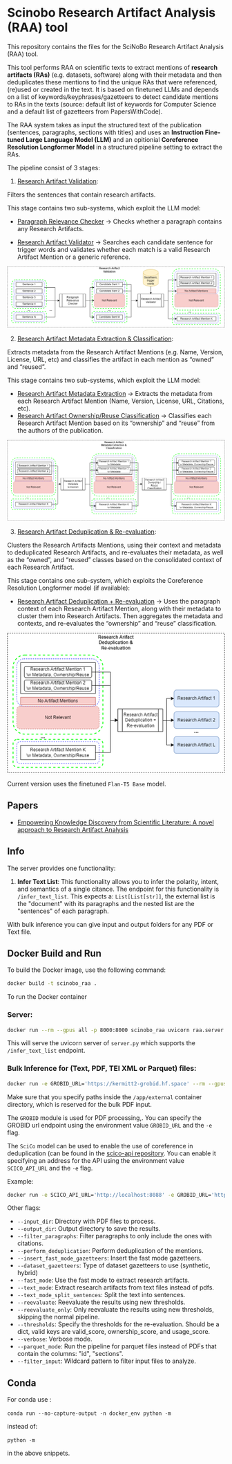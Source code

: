 # Scinobo Research Artifact Analysis (RAA) tool
This repository contains the files for the SciNoBo Research Artifact Analysis (RAA) tool.

This tool performs RAA on scientific texts to extract mentions of **research artifacts (RAs)** (e.g. datasets, software) along with their metadata and then deduplicates these mentions to find the unique RAs that were referenced, (re)used or created in the text. It is based on finetuned LLMs and depends on a list of keywords/keyphrases/gazetteers to detect candidate mentions to RAs in the texts (source: default list of keywords for Computer Science and a default list of gazetteers from PapersWithCode).

The RAA system takes as input the structured text of the publication (sentences, paragraphs, sections with titles) and uses an **Instruction Fine-tuned Large Language Model (LLM)** and an opitionial **Coreference Resolution Longformer Model** in a structured pipeline setting to extract the RAs.

The pipeline consist of 3 stages:
 
1) <u>Research Artifact Validation</u>: 
 
Filters the sentences that contain research artifacts. 

This stage contains two sub-systems, which exploit the LLM model:
 
- <u><span>Paragraph Relevance Checker</span></u> -> Checks whether a paragraph contains any Research Artifacts.
 
- <u><span>Research Artifact Validator</span></u> -> Searches each candidate sentence for trigger words and validates whether each match is a valid Research Artifact Mention or a generic reference.

![image](docs/images/raa_validation.png)

2) <u>Research Artifact Metadata Extraction & Classification</u>:
 
Extracts metadata from the Research Artifact Mentions (e.g. Name, Version, License, URL, etc) and classifies the artifact in each mention as “owned” and “reused”. 

This stage contains two sub-systems, which exploit the LLM model:
- <u><span>Research Artifact Metadata Extraction</span></u> -> Extracts the metadata from each Research Artifact Mention (Name, Version, License, URL, Citations, etc).
- <u><span>Research Artifact Ownership/Reuse Classification</span></u> -> Classifies each Research Artifact Mention based on its “ownership” and “reuse” from the authors of the publication.

![image](docs/images/raa_metadata_classification.png)

3) <u>Research Artifact Deduplication & Re-evaluation</u>:
 
Clusters the Research Artifacts Mentions, using their context and metadata to deduplicated Research Artifacts, and re-evaluates their metadata, as well as the “owned”, and “reused” classes based on the consolidated context of each Research Artifact.

This stage contains one sub-system, which exploits the Coreference Resolution Longformer model (if available):
 
- <u><span>Research Artifact Deduplication + Re-evaluation</span></u> -> Uses the paragraph context of each Research Artifact Mention, along with their metadata to cluster them into Research Artifacts. Then aggregates the metadata and contexts, and re-evaluates the “ownership” and “reuse” classification.

![image](docs/images/raa_deduplication_reevaluation.png)

Current version uses the finetuned `Flan-T5 Base` model.

## Papers
- [Empowering Knowledge Discovery from Scientific Literature: A novel approach to Research Artifact Analysis](https://openreview.net/forum?id=inIpFkj0OL)

## Info

The server provides one functionality:

1. **Infer Text List**: This functionality allows you to infer the polarity, intent, and semantics of a single citance. The endpoint for this functionality is `/infer_text_list`. This expects a: `List[List[str]]`, the external list is the "document" with its paragraphs and the nested list are the "sentences" of each paragraph.

With bulk inference you can give input and output folders for any PDF or Text file.


## Docker Build and Run

To build the Docker image, use the following command:

```bash
docker build -t scinobo_raa .
```

To run the Docker container

### Server:
```bash
docker run --rm --gpus all -p 8000:8000 scinobo_raa uvicorn raa.server.api:app --host 0.0.0.0 --port 8000
```

This will serve the uvicorn server of `server.py` which supports the `/infer_text_list` endpoint.

### Bulk Inference for (Text, PDF, TEI XML or Parquet) files:
```bash
docker run -e GROBID_URL='https://kermitt2-grobid.hf.space' --rm --gpus all -p 8000:8000 -v /host/directory:/container/directory scinobo_raa python -m raa.pipeline.inference --input_dir /path/to/input/inside/container --output_dir /path/to/output/inside/container
```

Make sure that you specify paths inside the `/app/external` container directory, which is reserved for the bulk PDF input.

The `GROBID` module is used for PDF processing,. You can specify the GROBID url endpoint using the environment value `GROBID_URL` and the `-e` flag.

The `SciCo` model can be used to enable the use of coreference in deduplication (can be found in the [scico-api repository](https://github.com/iNoBo/scico-api). You can enable it specifying an address for the API using the environment value `SCICO_API_URL` and the `-e` flag.

Example:

```bash
docker run -e SCICO_API_URL='http://localhost:8088' -e GROBID_URL='https://kermitt2-grobid.hf.space' --rm --gpus all -p8000:8000 -v /my_path_to_folder/mypdfs:/app/external/input scinobo_raa python -m raa.pipeline.inference --input_dir /app/external/input/ --output_dir /app/external/output/
```

Other flags:
- `--input_dir`: Directory with PDF files to process.
- `--output_dir`: Output directory to save the results.
- `--filter_paragraphs`: Filter paragraphs to only include the ones with citations.
- `--perform_deduplication`: Perform deduplication of the mentions.
- `--insert_fast_mode_gazetteers`: Insert the fast mode gazetteers.
- `--dataset_gazetteers`: Type of dataset gazetteers to use (synthetic, hybrid)
- `--fast_mode`: Use the fast mode to extract research artifacts.
- `--text_mode`: Extract research artifacts from text files instead of pdfs.
- `--text_mode_split_sentences`: Split the text into sentences.
- `--reevaluate`: Reevaluate the results using new thresholds.
- `--reevaluate_only`: Only reevaluate the results using new thresholds, skipping the normal pipeline.
- `--thresholds`: Specify the thresholds for the re-evaluation. Should be a dict, valid keys are valid_score, ownership_score, and usage_score.
- `--verbose`: Verbose mode.
- `--parquet_mode`: Run the pipeline for parquet files instead of PDFs that contain the columns: "id", "sections".
- `--filter_input`: Wildcard pattern to filter input files to analyze.

## Conda

For conda use :

`conda run --no-capture-output -n docker_env python -m`

instead of:

`python -m`

in the above snippets.
